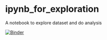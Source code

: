 # ipynb_for_exploration
A notebook to explore dataset and do analysis

[![Binder](https://mybinder.org/badge_logo.svg)](https://mybinder.org/v2/gh/portkey2112/ipynb_for_exploration/HEAD?filepath=covertype_pred.ipynb)
